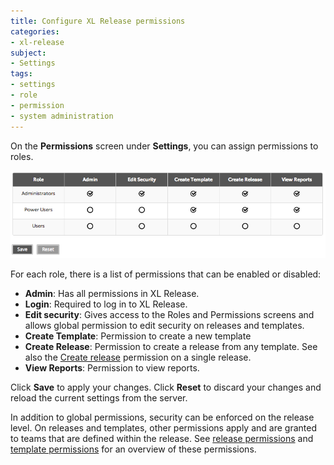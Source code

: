 ```yaml
---
title: Configure XL Release permissions
categories:
- xl-release
subject:
- Settings
tags:
- settings
- role
- permission
- system administration
---
```


On the **Permissions** screen under **Settings**, you can assign permissions to roles.

![Permissions](../images/global-permissions.png)

For each role, there is a list of permissions that can be enabled or disabled:

* **Admin**: Has all permissions in XL Release.
* **Login**: Required to log in to XL Release.
* **Edit security**: Gives access to the Roles and Permissions screens and allows global permission to edit security on releases and templates.
* **Create Template**: Permission to create a new template
* **Create Release**: Permission to create a release from any template. See also the [Create release](/xl-release/how-to/configure-permissions-for-a-release.html) permission on a single release.
* **View Reports**: Permission to view reports.

Click **Save** to apply your changes. Click **Reset** to discard your changes and reload the current settings from the server.

In addition to global permissions, security can be enforced on the release level. On releases and templates, other permissions apply and are granted to teams that are defined within the release. See [release permissions](/xl-release/how-to/configure-permissions-for-a-release.html) and [template permissions](/xl-release/how-to/create-a-release-template.html#template-permissions) for an overview of these permissions.

